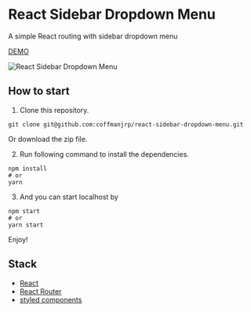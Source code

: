# React Sidebar Dropdown Menu

A simple React routing with sidebar dropdown menu

[DEMO](https://react-sidebar-dropdown-menu.vercel.app/)

![React Sidebar Dropdown Menu](https://res.cloudinary.com/coffmanjrp-dev/image/upload/v1643330169/coffmanjrp.io/react_sidebar_dropdown_menu_0f7786a57f.png)

## How to start

1. Clone this repository.

```
git clone git@github.com:coffmanjrp/react-sidebar-dropdown-menu.git
```

Or download the zip file.

2. Run following command to install the dependencies.

```
npm install
# or
yarn
```

3. And you can start localhost by

```
npm start
# or
yarn start
```

Enjoy!

## Stack

- [React](https://reactjs.org/)
- [React Router](https://reactrouter.com/)
- [styled components](https://styled-components.com/)
